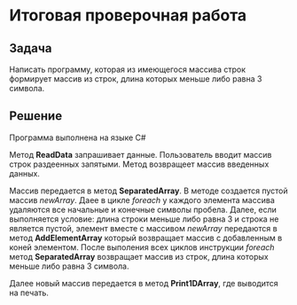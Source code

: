 # Итоговая проверочная работа
## Задача
Написать программу, которая из имеющегося массива строк формирует
массив из строк, длина которых меньше либо равна 3 символа.

## Решение

Программа выполнена на языке C#

Метод **ReadData** запрашивает данные. Пользователь вводит массив строк раздеенных запятыми. Метод возвращеет массив введенных данных.

Массив передается в метод **SeparatedArray**. В методе создается пустой массив *newArray*. Даее в цикле *foreach* у каждого элемента массива удаляются все начальные и конечные символы пробела. Далее, если выполняется условие: длина строки меньше либо равна 3 и строка не является пустой, элемент вместе с массивом *newArray* передаются в метод **AddElementArray** который возвращает массив с добавленным в коней элементом. После выполения всех циклов инструкции *foreach* метод **SeparatedArray** возвращает массив из строк, длина которых меньше либо равна 3 символа.

Далее новый массив передается в метод **Print1DArray**, где выводится на печать.


